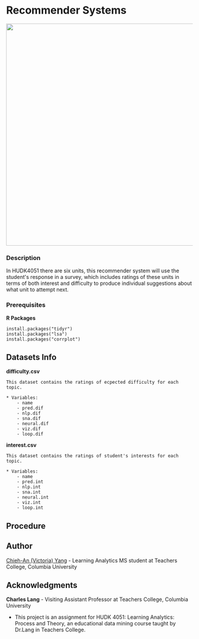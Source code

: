 # Recommender Systems

<img width = "600" src="https://github.com/victoria-yang/recommender-systems/blob/master/Int_dif.png">

### Description
In HUDK4051 there are six units, this recommender system will use the student's response in a survey, which includes ratings of these units in terms of both interest and difficulty to produce individual suggestions about what unit to attempt next.


### Prerequisites

**R Packages**

```
install.packages("tidyr")
install.packages("lsa")
install.packages("corrplot")
```

## Datasets Info
 **difficulty.csv**

 	This dataset contains the ratings of ecpected difficulty for each topic.
 	
 	* Variables:
 		- name
 		- pred.dif
 		- nlp.dif
 		- sna.dif
 		- neural.dif
 		- viz.dif
 		- loop.dif

 **interest.csv**

 	This dataset contains the ratings of student's interests for each topic.

 	* Variables:
 		- name
 		- pred.int
 		- nlp.int
 		- sna.int
 		- neural.int
 		- viz.int
 		- loop.int


## Procedure





## Author
[Chieh-An (Victoria) Yang](https://www.linkedin.com/in/victoria-chieh-an-yang/) - Learning Analytics MS student at Teachers College, Columbia University


## Acknowledgments
**Charles Lang** - Visiting Assistant Professor at Teachers College, Columbia University
* This project is an assignment for HUDK 4051: Learning Analytics: Process and Theory, an educational data mining course taught by Dr.Lang in Teachers College. 
